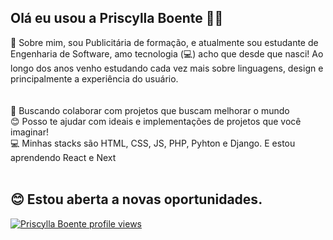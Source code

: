 ## Olá eu usou a Priscylla Boente 👋💜 

💬 Sobre mim, sou Publicitária de formação, e atualmente sou estudante de Engenharia de Software, amo tecnologia (💻) acho que desde que nasci! 
Ao longo dos anos venho estudando cada vez mais sobre linguagens, design e principalmente a experiência do usuário.
<br>
<br>
<br>
💜 Buscando colaborar com projetos que buscam melhorar o mundo 
<br>
😊 Posso te ajudar com ideais e implementações de projetos que você imaginar!
<br>
💻 Minhas stacks são HTML, CSS, JS, PHP, Pyhton e Django. E estou aprendendo React e Next 
<br>
<br>
## 😊 Estou aberta a novas oportunidades.

<!--
**frauviolett/frauviolett** is a ✨ _special_ ✨ repository because its `README.md` (this file) appears on your GitHub profile.

Here are some ideas to get you started:

- 🔭 I’m currently working on ...
- 🌱 I’m currently learning ...
- 👯 I’m looking to collaborate on ...
- 🤔 I’m looking for help with ...
- 💬 Ask me about ...
- 📫 How to reach me: ...
- 😄 Pronouns: ...
- ⚡ Fun fact: ...
-->
[![Priscylla Boente profile views](https://u8views.com/api/v1/github/profiles/10763189/views/day-week-month-total-count.svg)](https://u8views.com/github/frauviolett)
